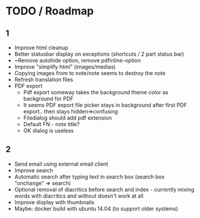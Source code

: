 # TODO / Roadmap
## 1
* Improve html cleanup 
* Better statusbar display on exceptions (shortcuts / 2 part status bar)
* ~Remove autohide option, remove pdfinline-option
* Improve "simplify html" (images/medias)  
* Copying images from to note/note seems to destroy the note
* Refresh translation files
* PDF export
    * Pdf export someway takes the background theme color as background for PDF
    * It seems PDF export file picker stays in background after first PDF export.. then stays hidden=>confusing
    * Filedialog should add pdf extension
    * Default FN - note title?
    * OK dialog is useless

## 2
* Send email using external email client
* Improve search 
* Automatic search after typing text in search box (search box "onchange" => search)
* Optional removal of diacritics before search and index - currently mixing words with 
  diacritics and without doesn't work at all 
* Improve display with thumbnails
* Maybe: docker build with ubuntu 14.04 (to support older systems)
  
